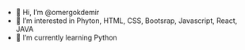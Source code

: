 - 👋 Hi, I’m @omergokdemir
- 👀 I’m interested in Phyton, HTML, CSS, Bootsrap, Javascript, React, JAVA
- 🌱 I’m currently learning Python


<!---
serbestyzlmc/serbestyzlmc is a ✨ special ✨ repository because its `README.md` (this file) appears on your GitHub profile.
You can click the Preview link to take a look at your changes.
--->
